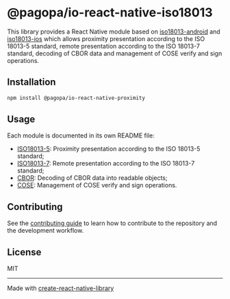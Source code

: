# @pagopa/io-react-native-iso18013

This library provides a React Native module based on [iso18013-android](https://github.com/pagopa/iso18013-android) and [iso18013-ios](https://github.com/pagopa/iso18013-ios) which allows proximity presentation according to the ISO 18013-5 standard, remote presentation according to the ISO 18013-7 standard, decoding of CBOR data and management of COSE verify and sign operations.

## Installation

```sh
npm install @pagopa/io-react-native-proximity
```

## Usage

Each module is documented in its own README file:

- [ISO18013-5](src/iso18013/iso18013-5/README.md): Proximity presentation according to the ISO 18013-5 standard;
- [ISO18013-7](src/iso18013/iso18013-7/README.md): Remote presentation according to the ISO 18013-7 standard;
- [CBOR](src/cbor/cbor/README.md): Decoding of CBOR data into readable objects;
- [COSE](src/cbor/cose/README.md): Management of COSE verify and sign operations.

## Contributing

See the [contributing guide](CONTRIBUTING.md) to learn how to contribute to the repository and the development workflow.

## License

MIT

---

Made with [create-react-native-library](https://github.com/callstack/react-native-builder-bob)

